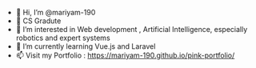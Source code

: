 - 👋 Hi, I’m @mariyam-190
- 🌱 CS Gradute
- 👀 I’m interested in Web development , Artificial Intelligence, especially robotics and expert systems
- 🌱 I’m currently learning Vue.js and  Laravel
- 📫 Visit my Portfolio : https://mariyam-190.github.io/pink-portfolio/

<!---
mariyam-190/mariyam-190 is a ✨ special ✨ repository because its `README.md` (this file) appears on your GitHub profile.
You can click the Preview link to take a look at your changes.
--->


